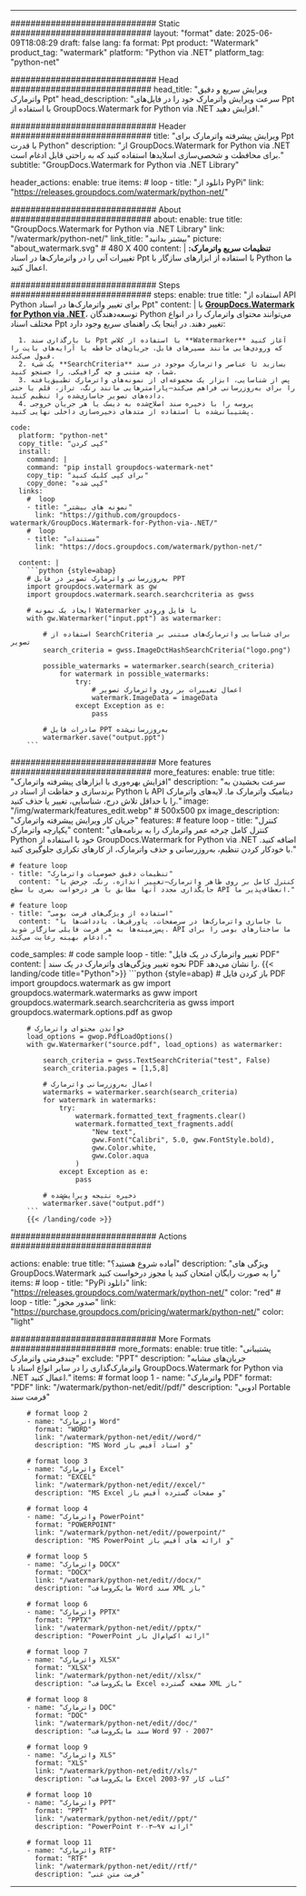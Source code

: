 
---
############################# Static ############################
layout: "format"
date:  2025-06-09T18:08:29
draft: false
lang: fa
format: Ppt
product: "Watermark"
product_tag: "watermark"
platform: "Python via .NET"
platform_tag: "python-net"

############################# Head ############################
head_title: "ویرایش سریع و دقیق واترمارک Ppt"
head_description: "سرعت ویرایش واترمارک خود را در فایل‌های Ppt با استفاده از GroupDocs.Watermark for Python via .NET افزایش دهید."

############################# Header ############################
title: "ویرایش پیشرفته واترمارک برای Ppt با قدرت Python" 
description: "از GroupDocs.Watermark for Python via .NET برای محافظت و شخصی‌سازی اسلایدها استفاده کنید که به راحتی قابل ادغام است."
subtitle: "GroupDocs.Watermark for Python via .NET Library" 

header_actions:
  enable: true
  items:
    #  loop
    - title: "دانلود از PyPi"
      link: "https://releases.groupdocs.com/watermark/python-net/"
      
############################# About ############################
about:
    enable: true
    title: "GroupDocs.Watermark for Python via .NET Library"
    link: "/watermark/python-net/"
    link_title: "بیشتر بدانید"
    picture: "about_watermark.svg" # 480 X 400
    content: |
       **تنظیمات سریع واترمارک:** تغییرات آنی را در واترمارک‌ها در اسناد Ppt با استفاده از ابزارهای سازگار با Python ما اعمال کنید.

############################# Steps ############################
steps:
    enable: true
    title: "استفاده از API Python برای تغییر واترمارک‌ها در اسناد Ppt"
    content: |
      با **[GroupDocs.Watermark for Python via .NET](https://products.groupdocs.com/watermark/python-net/)**، توسعه‌دهندگان Python می‌توانند محتوای واترمارک را در انواع مختلف اسناد Ppt تغییر دهند. در اینجا یک راهنمای سریع وجود دارد:
      
      1. با بارگذاری سند Ppt با استفاده از کلاس **Watermarker** آغاز کنید که ورودی‌هایی مانند مسیرهای فایل، جریان‌های حافظه یا آرایه‌های بایت را قبول می‌کند.
      2. یک شیء **SearchCriteria** بسازید تا عناصر واترمارک موجود در سند شما، چه متنی و چه گرافیکی، را جستجو کنید.
      3. پس از شناسایی، ابزار یک مجموعه‌ای از نمونه‌های واترمارک تطبیق‌یافته را برای به‌روزرسانی فراهم می‌کند—پارامترهایی مانند رنگ، تراز، قلم یا حتی داده‌های تصویر جاسازی‌شده را تنظیم کنید.
      4. پروسه را با ذخیره سند اصلاح‌شده به دیسک یا هر جریان خروجی پشتیبانی‌شده با استفاده از متدهای ذخیره‌سازی داخلی نهایی کنید.
   
    code:
      platform: "python-net"
      copy_title: "کپی کردن"
      install:
        command: |
        command: "pip install groupdocs-watermark-net"
        copy_tip: "برای کپی کلیک کنید"
        copy_done: "کپی شده"
      links:
        #  loop
        - title: "نمونه های بیشتر"
          link: "https://github.com/groupdocs-watermark/GroupDocs.Watermark-for-Python-via-.NET/"
        #  loop
        - title: "مستندات"
          link: "https://docs.groupdocs.com/watermark/python-net/"
          
      content: |
        ```python {style=abap}
        # به‌روزرسانی واترمارک تصویر در فایل PPT
        import groupdocs.watermark as gw
        import groupdocs.watermark.search.searchcriteria as gwss

        # ایجاد یک نمونه Watermarker با فایل ورودی
        with gw.Watermarker("input.ppt") as watermarker:

            # استفاده از SearchCriteria برای شناسایی واترمارک‌های مبتنی بر تصویر
            search_criteria = gwss.ImageDctHashSearchCriteria("logo.png")

            possible_watermarks = watermarker.search(search_criteria)
                for watermark in possible_watermarks:
                    try:
                        # اعمال تغییرات بر روی واترمارک تصویر
                        watermark.ImageData = imageData
                    except Exception as e:
                        pass

            # صادرات فایل PPT به‌روزرسانی‌شده
            watermarker.save("output.ppt")
        ```     

############################# More features ############################
more_features:
  enable: true
  title: "افزایش بهره‌وری با ابزارهای پیشرفته واترمارک"
  description: "سرعت بخشیدن به برندسازی و حفاظت از اسناد در Python با API دینامیک واترمارک ما. لایه‌های واترمارک را با حداقل تلاش درج، شناسایی، تغییر یا حذف کنید."
  image: "/img/watermark/features_edit.webp" # 500x500 px
  image_description: "جریان کار ویرایش پیشرفته واترمارک"
  features:
    # feature loop
    - title: "کنترل یکپارچه واترمارک"
      content: "کنترل کامل چرخه عمر واترمارک را به برنامه‌های Python خود با استفاده از GroupDocs.Watermark for Python via .NET اضافه کنید. با خودکار کردن تنظیم، به‌روزرسانی و حذف واترمارک، از کارهای تکراری جلوگیری کنید."

    # feature loop
    - title: "تنظیمات دقیق خصوصیات واترمارک"
      content: "کنترل کامل بر روی ظاهر واترمارک—تغییر اندازه، رنگ، چرخش یا جایگذاری مجدد آنها مطابق با هر درخواست بصری با سطح API انعطاف‌پذیر ما."

    # feature loop
    - title: "استفاده از ویژگی‌های فرمت بومی"
      content: "با جاسازی واترمارک‌ها در سرصفحات، پاورقی‌ها، یادداشت‌ها یا پس‌زمینه‌ها به هر فرمت فایلی سازگار شوید. API ما ساختارهای بومی را برای ادغام بهینه رعایت می‌کند."
      
  code_samples:
    # code sample loop
    - title: "تغییر واترمارک در یک فایل PDF"
      content: |
        نحوه تغییر ویژگی‌های واترمارک در یک سند PDF را نشان می‌دهد.
        {{< landing/code title="Python">}}
        ```python {style=abap}
        # باز کردن فایل PDF
        import groupdocs.watermark as gw
        import groupdocs.watermark.watermarks as gww
        import groupdocs.watermark.search.searchcriteria as gwss
        import groupdocs.watermark.options.pdf as gwop

        # خواندن محتوای واترمارک
        load_options = gwop.PdfLoadOptions()
        with gw.Watermarker("source.pdf", load_options) as watermarker:

            search_criteria = gwss.TextSearchCriteria("test", False)
            search_criteria.pages = [1,5,8]

            # اعمال به‌روزرسانی واترمارک
            watermarks = watermarker.search(search_criteria)
            for watermark in watermarks:
                try:
                    watermark.formatted_text_fragments.clear()
                    watermark.formatted_text_fragments.add(
                        "New text", 
                        gww.Font("Calibri", 5.0, gww.FontStyle.bold), 
                        gww.Color.white, 
                        gww.Color.aqua
                    )
                except Exception as e:
                    pass
        
            # ذخیره نتیجه ویرایش‌شده
            watermarker.save("output.pdf")
        ```
        {{< /landing/code >}}


############################# Actions ############################

actions:
  enable: true
  title: "آماده شروع هستید؟"
  description: "ویژگی های GroupDocs.Watermark را به صورت رایگان امتحان کنید یا مجوز درخواست کنید"
  items:
    #  loop
    - title: "PyPi دانلود"
      link: "https://releases.groupdocs.com/watermark/python-net/"
      color: "red"
        #  loop
    - title: "صدور مجوز"
      link: "https://purchase.groupdocs.com/pricing/watermark/python-net/"
      color: "light"


############################# More Formats #####################
more_formats:
    enable: true
    title: "پشتیبانی چندفرمتی واترمارک"
    exclude: "PPT"
    description: "جریان‌های مشابه واترمارک‌گذاری را در سایر انواع اسناد با GroupDocs.Watermark for Python via .NET اعمال کنید."
    items: 
        # format loop 1
        - name: "واترمارک PDF"
          format: "PDF"
          link: "/watermark/python-net/edit//pdf/"
          description: "ادوبی Portable فرمت سند"

        # format loop 2
        - name: "واترمارک Word"
          format: "WORD"
          link: "/watermark/python-net/edit//word/"
          description: "MS Word و اسناد آفیس باز"
          
        # format loop 3
        - name: "واترمارک Excel"
          format: "EXCEL"
          link: "/watermark/python-net/edit//excel/"
          description: "MS Excel و صفحات گسترده آفیس باز"

        # format loop 4
        - name: "واترمارک PowerPoint"
          format: "POWERPOINT"
          link: "/watermark/python-net/edit//powerpoint/"
          description: "MS PowerPoint و ارائه های آفیس باز"

        # format loop 5
        - name: "واترمارک DOCX"
          format: "DOCX"
          link: "/watermark/python-net/edit//docx/"
          description: "مایکروسافت Word سند XML باز"
          
        # format loop 6
        - name: "واترمارک PPTX"
          format: "PPTX"
          link: "/watermark/python-net/edit//pptx/"
          description: "PowerPoint ارائه اکس‌ام‌ال باز"
          
        # format loop 7
        - name: "واترمارک XLSX"
          format: "XLSX"
          link: "/watermark/python-net/edit//xlsx/"
          description: "مایکروسافت Excel صفحه گسترده XML باز"

        # format loop 8
        - name: "واترمارک DOC"
          format: "DOC"
          link: "/watermark/python-net/edit//doc/"
          description: "سند مایکروسافت Word 97 - 2007"

        # format loop 9
        - name: "واترمارک XLS"
          format: "XLS"
          link: "/watermark/python-net/edit//xls/"
          description: "مایکروسافت Excel کتاب کار 97-2003"

        # format loop 10
        - name: "واترمارک PPT"
          format: "PPT"
          link: "/watermark/python-net/edit//ppt/"
          description: "PowerPoint ارائه ۹۷—۲۰۰۳"

        # format loop 11
        - name: "واترمارک RTF"
          format: "RTF"
          link: "/watermark/python-net/edit//rtf/"
          description: "فرمت متن غنی"

---